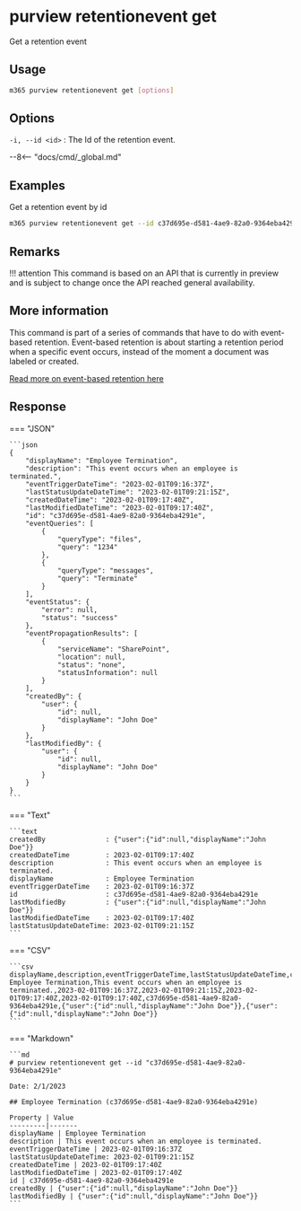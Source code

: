 # purview retentionevent get

Get a retention event

## Usage

```sh
m365 purview retentionevent get [options]
```

## Options

`-i, --id <id>`
: The Id of the retention event.

--8<-- "docs/cmd/_global.md"

## Examples

Get a retention event by id

```sh
m365 purview retentionevent get --id c37d695e-d581-4ae9-82a0-9364eba4291e
```

## Remarks

!!! attention
    This command is based on an API that is currently in preview and is subject to change once the API reached general availability.

## More information

This command is part of a series of commands that have to do with event-based retention. Event-based retention is about starting a retention period when a specific event occurs, instead of the moment a document was labeled or created.

[Read more on event-based retention here](https://learn.microsoft.com/en-us/microsoft-365/compliance/event-driven-retention?view=o365-worldwide)


## Response

=== "JSON"

    ```json
    {
        "displayName": "Employee Termination",
        "description": "This event occurs when an employee is terminated.",
        "eventTriggerDateTime": "2023-02-01T09:16:37Z",
        "lastStatusUpdateDateTime": "2023-02-01T09:21:15Z",
        "createdDateTime": "2023-02-01T09:17:40Z",
        "lastModifiedDateTime": "2023-02-01T09:17:40Z",
        "id": "c37d695e-d581-4ae9-82a0-9364eba4291e",
        "eventQueries": [
            {
                "queryType": "files",
                "query": "1234"
            },
            {
                "queryType": "messages",
                "query": "Terminate"
            }
        ],
        "eventStatus": {
            "error": null,
            "status": "success"
        },
        "eventPropagationResults": [
            {
                "serviceName": "SharePoint",
                "location": null,
                "status": "none",
                "statusInformation": null
            }
        ],
        "createdBy": {
            "user": {
                "id": null,
                "displayName": "John Doe"
            }
        },
        "lastModifiedBy": {
            "user": {
                "id": null,
                "displayName": "John Doe"
            }
        }
    }
    ```

=== "Text"

    ```text
    createdBy               : {"user":{"id":null,"displayName":"John Doe"}}
    createdDateTime         : 2023-02-01T09:17:40Z
    description             : This event occurs when an employee is terminated.
    displayName             : Employee Termination    
    eventTriggerDateTime    : 2023-02-01T09:16:37Z
    id                      : c37d695e-d581-4ae9-82a0-9364eba4291e
    lastModifiedBy          : {"user":{"id":null,"displayName":"John Doe"}}
    lastModifiedDateTime    : 2023-02-01T09:17:40Z
    lastStatusUpdateDateTime: 2023-02-01T09:21:15Z    
    ```

=== "CSV"

    ```csv
    displayName,description,eventTriggerDateTime,lastStatusUpdateDateTime,createdDateTime,lastModifiedDateTime,id,createdBy,lastModifiedBy
    Employee Termination,This event occurs when an employee is terminated.,2023-02-01T09:16:37Z,2023-02-01T09:21:15Z,2023-02-01T09:17:40Z,2023-02-01T09:17:40Z,c37d695e-d581-4ae9-82a0-9364eba4291e,{"user":{"id":null,"displayName":"John Doe"}},{"user":{"id":null,"displayName":"John Doe"}}
    ```

=== "Markdown"

    ```md
    # purview retentionevent get --id "c37d695e-d581-4ae9-82a0-9364eba4291e"

    Date: 2/1/2023

    ## Employee Termination (c37d695e-d581-4ae9-82a0-9364eba4291e)

    Property | Value
    ---------|-------
    displayName | Employee Termination
    description | This event occurs when an employee is terminated.
    eventTriggerDateTime | 2023-02-01T09:16:37Z
    lastStatusUpdateDateTime: 2023-02-01T09:21:15Z
    createdDateTime | 2023-02-01T09:17:40Z
    lastModifiedDateTime | 2023-02-01T09:17:40Z
    id | c37d695e-d581-4ae9-82a0-9364eba4291e
    createdBy | {"user":{"id":null,"displayName":"John Doe"}}
    lastModifiedBy | {"user":{"id":null,"displayName":"John Doe"}}
    ```

